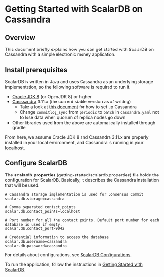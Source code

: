 # Getting Started with ScalarDB on Cassandra
    
## Overview
This document briefly explains how you can get started with ScalarDB on Cassandra with a simple electronic money application.

## Install prerequisites

ScalarDB is written in Java and uses Cassandra as an underlying storage implementation, so the following software is required to run it.

* [Oracle JDK 8](https://www.oracle.com/technetwork/java/javase/downloads/jdk8-downloads-2133151.html) (or OpenJDK 8) or higher
* [Casssandra](http://cassandra.apache.org/) 3.11.x (the current stable version as of writing)
    * Take a look at [this document](http://cassandra.apache.org/download/) for how to set up Cassandra.
    * Change `commitlog_sync` from `periodic` to `batch` in `cassandra.yaml` not to lose data when quorum of replica nodes go down
* Other libraries used from the above are automatically installed through gradle

From here, we assume Oracle JDK 8 and Cassandra 3.11.x are properly installed in your local environment, and Cassandra is running in your localhost.

## Configure ScalarDB

The **scalardb.properties** (getting-started/scalardb.properties) file holds the configuration for ScalarDB. Basically, it describes the Cassandra installation that will be used.

```properties
# Cassandra storage implementation is used for Consensus Commit
scalar.db.storage=cassandra

# Comma separated contact points
scalar.db.contact_points=localhost

# Port number for all the contact points. Default port number for each database is used if empty.
scalar.db.contact_port=9042

# Credential information to access the database
scalar.db.username=cassandra
scalar.db.password=cassandra
```

For details about configurations, see [ScalarDB Configurations](configurations.md).

To run the application, follow the instructions in [Getting Started with ScalarDB](getting-started-with-scalardb.md).
